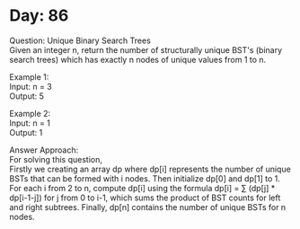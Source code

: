 # Day: 86
Question: Unique Binary Search Trees<br/>
Given an integer n, return the number of structurally unique BST's (binary search trees) which has exactly n nodes of unique values from 1 to n.<br/>


Example 1:<br/>
Input: n = 3<br/>
Output: 5<br/>

Example 2:<br/>
Input: n = 1<br/>
Output: 1<br/>


Answer Approach:<br/>
For solving this question,<br/>
Firstly we creating an array dp where dp[i] represents the number of unique BSTs that can be formed with i nodes. Then initialize dp[0] and dp[1] to 1. For each i from 2 to n, compute dp[i] using the formula dp[i] = ∑ (dp[j] * dp[i-1-j]) for j from 0 to i-1, which sums the product of BST counts for left and right subtrees. Finally, dp[n] contains the number of unique BSTs for n nodes. <br/>

